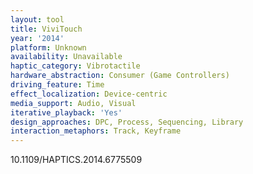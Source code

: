 ```yaml
---
layout: tool
title: ViviTouch
year: '2014'
platform: Unknown
availability: Unavailable
haptic_category: Vibrotactile
hardware_abstraction: Consumer (Game Controllers)
driving_feature: Time
effect_localization: Device-centric
media_support: Audio, Visual
iterative_playback: 'Yes'
design_approaches: DPC, Process, Sequencing, Library
interaction_metaphors: Track, Keyframe
---
```

10.1109/HAPTICS.2014.6775509